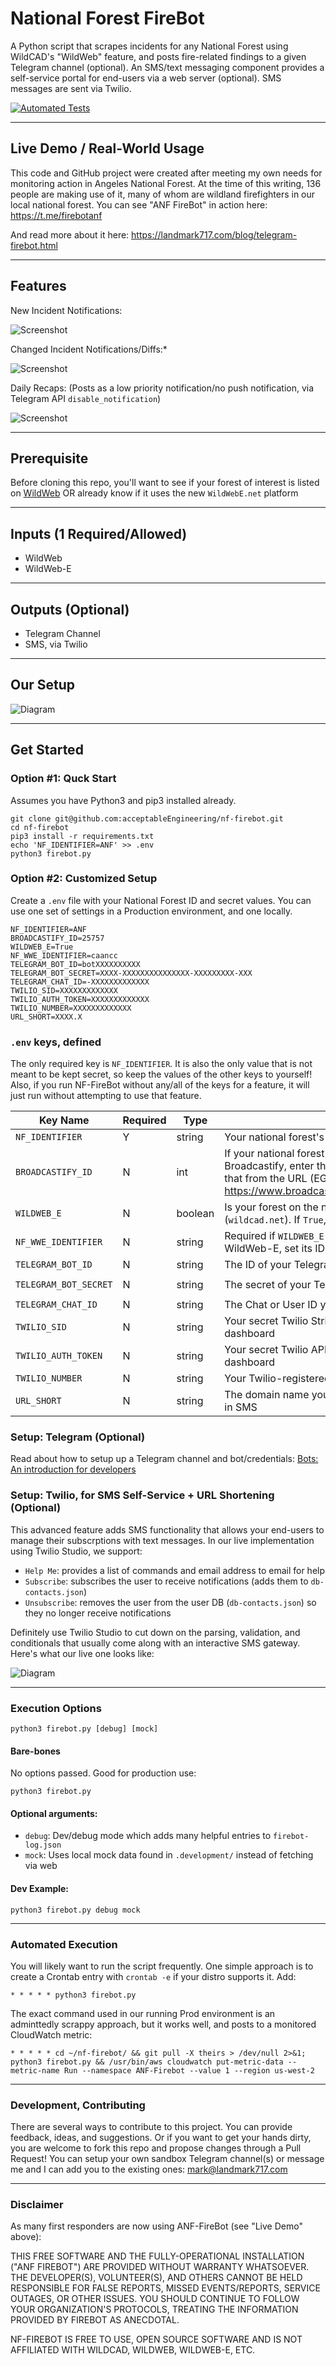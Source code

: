 # National Forest FireBot
A Python script that scrapes incidents for any National Forest using WildCAD's "WildWeb" feature, and posts fire-related findings to a given Telegram channel (optional). An SMS/text messaging component provides a self-service portal for end-users via a web server (optional). SMS messages are sent via Twilio.

[![Automated Tests](https://github.com/acceptableEngineering/nf-firebot/actions/workflows/pull-request.yml/badge.svg)](https://github.com/acceptableEngineering/nf-firebot/actions/workflows/pull-request.yml)

---

## Live Demo / Real-World Usage
This code and GitHub project were created after meeting my own needs for monitoring action in Angeles National Forest. At the time of this writing, 136 people are making use of it, many of whom are wildland firefighters in our local national forest. You can see "ANF FireBot" in action here:
https://t.me/firebotanf

And read more about it here:
https://landmark717.com/blog/telegram-firebot.html

---

## Features

New Incident Notifications:

![Screenshot](https://github.com/acceptableEngineering/nf-firebot/blob/main/.github/README-images/Telegram-Notif.png?raw=true)


Changed Incident Notifications/Diffs:*

![Screenshot](https://github.com/acceptableEngineering/nf-firebot/blob/main/.github/README-images/Telegram-Change-Notif.png?raw=true)


Daily Recaps:
(Posts as a low priority notification/no push notification, via Telegram API `disable_notification`)

![Screenshot](https://github.com/acceptableEngineering/nf-firebot/blob/main/.github/README-images/Telegram-Daily-Recap.png?raw=true)

---

## Prerequisite
Before cloning this repo, you'll want to see if your forest of interest is listed on [WildWeb](http://www.wildcad.net/WildCADWeb.asp) OR already know if it uses the new `WildWebE.net` platform

---

## Inputs (1 Required/Allowed)
- WildWeb
- WildWeb-E

---

## Outputs (Optional)
- Telegram Channel
- SMS, via Twilio

---

## Our Setup

![Diagram](https://github.com/acceptableEngineering/nf-firebot/blob/main/.github/README-images/FireBot-Diagram.png?raw=true)

---

## Get Started
### Option #1: Quck Start
Assumes you have Python3 and pip3 installed already.
```
git clone git@github.com:acceptableEngineering/nf-firebot.git
cd nf-firebot
pip3 install -r requirements.txt
echo 'NF_IDENTIFIER=ANF' >> .env
python3 firebot.py
```

### Option #2: Customized Setup
Create a `.env` file with your National Forest ID and secret values. You can use one set of settings in a Production environment, and one locally.
```
NF_IDENTIFIER=ANF
BROADCASTIFY_ID=25757
WILDWEB_E=True
NF_WWE_IDENTIFIER=caancc
TELEGRAM_BOT_ID=botXXXXXXXXXX
TELEGRAM_BOT_SECRET=XXXX-XXXXXXXXXXXXXXX-XXXXXXXXX-XXX
TELEGRAM_CHAT_ID=-XXXXXXXXXXXXX
TWILIO_SID=XXXXXXXXXXXXX
TWILIO_AUTH_TOKEN=XXXXXXXXXXXXX
TWILIO_NUMBER=XXXXXXXXXXXXX
URL_SHORT=XXXX.X
```

### `.env` keys, defined
The only required key is `NF_IDENTIFIER`. It is also the only value that is not meant to be kept secret, so keep the values of the other keys to yourself! Also, if you run NF-FireBot without any/all of the keys for a feature, it will just run without attempting to use that feature.

| Key Name              | Required | Type    | Description | Example |
| --------------------- | -------- | ------- | ----------- | ------- |
| `NF_IDENTIFIER`       | Y        | string  | Your national forest's identifier as found [on WildCAD](http://www.wildcad.net/WildCADWeb.asp) | `ANF` |
| `BROADCASTIFY_ID`     | N        | int     | If your national forest's dispatch audio is listed on Broadcastify, enter the stream ID here. You can obtain that from the URL (EG: https://www.broadcastify.com/listen/feed/**25757**) | `25757` |
| `WILDWEB_E`           | N        | boolean | Is your forest on the new WildWeb-E? Defaults to `False` (`wildcad.net`). If `True`, uses `wildwebe.net`   | `True` |
| `NF_WWE_IDENTIFIER`   | N        | string  | Required if `WILDWEB_E` is set. If your forest is using WildWeb-E, set its ID here | `caancc` |
| `TELEGRAM_BOT_ID`     | N        | string  | The ID of your Telegram bot (see below) | `bot1234567890` |
| `TELEGRAM_BOT_SECRET` | N        | string  | The secret of your Telegram bot (see below) | `1234567-123456789012345` |
| `TELEGRAM_CHAT_ID`    | N        | string  | The Chat or User ID you want to post notifications to | `@MyPublicChannel` |
| `TWILIO_SID`          | N        | string  | Your secret Twilio String Identifier, found in your Twilio dashboard | N/A |
| `TWILIO_AUTH_TOKEN`   | N        | string  | Your secret Twilio API Auth Token, found in your Twilio dashboard | N/A |
| `TWILIO_NUMBER`       | N        | string  | Your Twilio-registered phone number | `+18184567890` |
| `URL_SHORT`           | N        | string  | The domain name you want to use as a URL shortener in SMS | `lm7.us` |

### Setup: Telegram (Optional)
Read about how to setup up a Telegram channel and bot/credentials: [Bots: An introduction for developers](https://core.telegram.org/bots/#3-how-do-i-create-a-bot)

### Setup: Twilio, for SMS Self-Service + URL Shortening (Optional)
This advanced feature adds SMS functionality that allows your end-users to manage their subscrptions with text messages. In our live implementation using Twilio Studio, we support:
- `Help Me`: provides a list of commands and email address to email for help
- `Subscribe`: subscribes the user to receive notifications (adds them to `db-contacts.json`)
- `Unsubscribe`: removes the user from the user DB (`db-contacts.json`) so they no longer receive notifications

Definitely use Twilio Studio to cut down on the parsing, validation, and conditionals that usually come along with an interactive SMS gateway. Here's what our live one looks like:

![Diagram](https://github.com/acceptableEngineering/nf-firebot/blob/main/.github/README-images/Twilio-Studio.png?raw=true)

---

### Execution Options
```
python3 firebot.py [debug] [mock]
```

#### Bare-bones
No options passed. Good for production use:
```
python3 firebot.py
```

#### Optional arguments:
- `debug`: Dev/debug mode which adds many helpful entries to `firebot-log.json`
- `mock`: Uses local mock data found in `.development/` instead of fetching via web

#### Dev Example:
```
python3 firebot.py debug mock
```

---

### Automated Execution
You will likely want to run the script frequently. One simple approach is to create a Crontab entry with `crontab -e` if your distro supports it. Add:
```
* * * * * python3 firebot.py
```
The exact command used in our running Prod environment is an adminttedly scrappy approach, but it works well, and posts to a monitored CloudWatch metric:
```
* * * * * cd ~/nf-firebot/ && git pull -X theirs > /dev/null 2>&1; python3 firebot.py && /usr/bin/aws cloudwatch put-metric-data --metric-name Run --namespace ANF-Firebot --value 1 --region us-west-2
```

---

### Development, Contributing
There are several ways to contribute to this project. You can provide feedback, ideas, and suggestions. Or if you want to get your hands dirty, you are welcome to fork this repo and propose changes through a Pull Request! You can setup your own sandbox Telegram channel(s) or message me and I can add you to the existing ones: mark@landmark717.com

---

### Disclaimer
As many first responders are now using ANF-FireBot (see "Live Demo" above):

THIS FREE SOFTWARE AND THE FULLY-OPERATIONAL INSTALLATION ("ANF FIREBOT") ARE PROVIDED WITHOUT WARRANTY WHATSOEVER. THE DEVELOPER(S), VOLUNTEER(S), AND OTHERS CANNOT BE HELD RESPONSIBLE FOR FALSE REPORTS, MISSED EVENTS/REPORTS, SERVICE OUTAGES, OR OTHER ISSUES. YOU SHOULD CONTINUE TO FOLLOW YOUR ORGANIZATION'S PROTOCOLS, TREATING THE INFORMATION PROVIDED BY FIREBOT AS ANECDOTAL.

NF-FIREBOT IS FREE TO USE, OPEN SOURCE SOFTWARE AND IS NOT AFFILIATED WITH WILDCAD, WILDWEB, WILDWEB-E, ETC.
